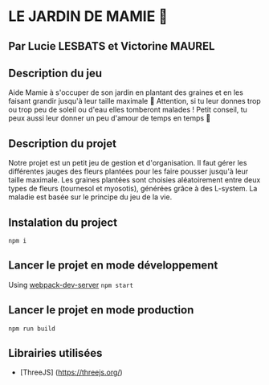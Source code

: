 # LE JARDIN DE MAMIE :seedling:
## Par Lucie LESBATS et Victorine MAUREL


## Description du jeu
Aide Mamie à s'occuper de son jardin en plantant des graines et en les faisant grandir jusqu'à leur taille maximale :sunflower:
Attention, si tu leur donnes trop ou trop peu de soleil ou d'eau elles tomberont malades !
Petit conseil, tu peux aussi leur donner un peu d'amour de temps en temps :green_heart:


## Description du projet
Notre projet est un petit jeu de gestion et d'organisation. Il faut gérer les différentes jauges des fleurs plantées pour les faire pousser jusqu'à leur taille maximale. 
Les graines plantées sont choisies aléatoirement entre deux types de fleurs (tournesol et myosotis), générées grâce à des L-system. 
La maladie est basée sur le principe du jeu de la vie. 


## Instalation du project
`npm i`

## Lancer le projet en mode développement
Using [webpack-dev-server](https://github.com/webpack/webpack-dev-server)
`npm start`

## Lancer le projet en mode production
`npm run build`

## Librairies utilisées
* [ThreeJS] (https://threejs.org/)

